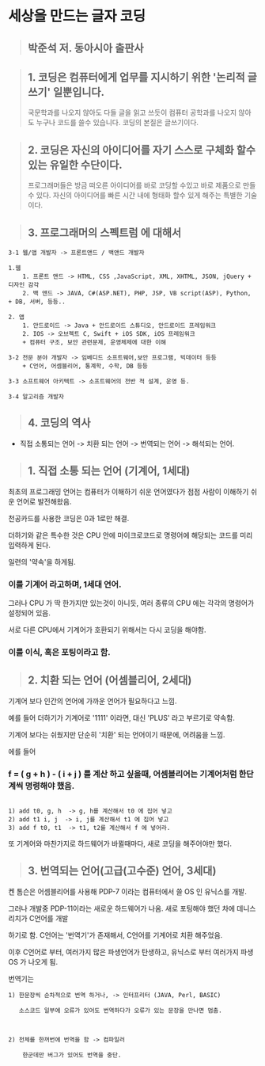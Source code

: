 # 세상을 만드는 글자 코딩
>## 박준석 저.  동아시아 출판사

>## 1. 코딩은 컴퓨터에게 업무를 지시하기 위한 '논리적 글쓰기' 일뿐입니다. 
> 국문학과를 나오지 않아도 다들 글을 읽고 쓰듯이 컴퓨터 공학과를 나오지 않아도 누구나 코드를 쓸수 있습니다. 코딩의 본질은 글쓰기이다.

> ## 2. 코딩은 자신의 아이디어를 자기 스스로 구체화 할수있는 유일한 수단이다.
> 프로그래머들은 방금 떠오른 아이디어를 바로 코딩할 수있고 바로 제품으로 만들수 있다. 자신의 아이디어를 빠른 시간 내에 형태화 할수 있게 해주는 특별한 기술이다.

> ## 3. 프로그래머의 스펙트럼 에 대해서
```
3-1 웹/앱 개발자 -> 프론트앤드 / 백앤드 개발자

1.웹
    1. 프론트 앤드 -> HTML, CSS ,JavaScript, XML, XHTML, JSON, jQuery + 디자인 감각
    2. 백 앤드 -> JAVA, C#(ASP.NET), PHP, JSP, VB script(ASP), Python, + DB, 서버, 등등..

2. 앱
    1. 안드로이드 -> Java + 안드로이드 스튜디오, 안드로이드 프레임워크
    2. IOS -> 오브젝트 C, Swift + iOS SDK, iOS 프레임워크
    + 컴퓨터 구조, 보안 관련문제, 운영체제에 대한 이해

3-2 전문 분야 개발자 -> 임베디드 소프트웨어,보안 프로그램, 빅데이터 등등 
    + C언어, 어셈블리어, 통계학, 수학, DB 등등

3-3 소프트웨어 아키텍트 -> 소프트웨어의 전반 적 설계, 운영 등.

3-4 알고리즘 개발자
```

> ## 4. 코딩의 역사
+ 직접 소통되는 언어 -> 치환 되는 언어 -> 번역되는 언어 -> 해석되는 언어.

>## 1. 직접 소통 되는 언어 (기계어, 1세대)


최초의 프로그래밍 언어는 컴퓨터가 이해하기 쉬운 언어였다가 점점 사람이 이해하기 쉬운 언어로 발전해왔음.

천공카드를 사용한 코딩은 0과 1로만 해결.

 더하기와 같은 특수한 것은 CPU 안에 마이크로코드로 명령어에 해당되는 코드를 미리 입력하게 된다.
 
 일련의 '약속'을 하게됨. 

### 이를 기계어 라고하며, 1세대 언어.

그러나 CPU 가 딱 한가지만 있는것이 아니듯, 여러 종류의 CPU 에는 각각의 명령어가 설정되어 있음. 

서로 다른 CPU에서 기계어가 호환되기 위해서는 다시 코딩을 해야함.

### 이를 이식, 혹은 포팅이라고 함. 

> ## 2. 치환 되는 언어 (어셈블리어, 2세대)

기계어 보다 인간의 언어에 가까운 언어가 필요하다고 느낌.

 예를 들어 더하기가 기계어로 '1111' 이라면, 대신 'PLUS' 라고 부르기로 약속함. 
 
 기계어 보다는 쉬웠지만  단순히 '치환' 되는 언어이기 때문에, 어려움을 느낌.


에를 들어 

### f = ( g + h ) - ( i + j ) 를 계산 하고 싶을때, 어셈블리어는 기계어처럼 한단계씩 명령해야 했음.
```

1) add t0, g, h  -> g, h를 계산해서 t0 에 집어 넣고
2) add t1 i, j  -> i, j를 계산해서 t1 에 집어 넣고
3) add f t0, t1  -> t1, t2를 계산해서 f 에 넣어라.
```
또 기계어와 마찬가지로 하드웨어가 바뀔때마다, 새로 코딩을 해주어야만 했다.

> ## 3. 번역되는 언어(고급(고수준) 언어, 3세대)

켄 톰슨은 어셈블리어를 사용해 PDP-7 이라는 컴퓨터에서 쓸 OS 인 유닉스를 개발. 

그러나 개발중 PDP-11이라는 새로운 하드웨어가 나옴. 새로 포팅해야 했던 차에 데니스 리치가 C언어를 개발 

하기로 함. C언어는 '번역기'가 존재해서, C언어를 기계어로 치환 해주었음. 

이후 C언어로 부터, 여러가지 많은 파생언어가 탄생하고, 유닉스로 부터 여러가지 파생 OS 가 나오게 됨.

번역기는 
```
1) 한문장씩 순차적으로 번역 하거나, -> 인터프리터 (JAVA, Perl, BASIC)
   
   소스코드 일부에 오류가 있어도 번역하다가 오류가 있는 문장을 만나면 멈춤. 



2) 전체를 한꺼번에 번역을 함 -> 컴파일러

    한군데만 버그가 있어도 번역을 중단.
```